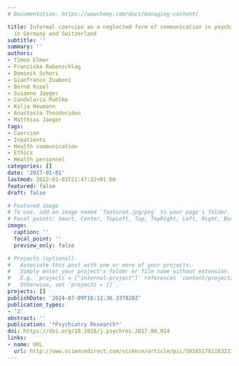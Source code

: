 ```yaml
---
# Documentation: https://wowchemy.com/docs/managing-content/

title: Informal coercion as a neglected form of communication in psychiatric settings
  in Germany and Switzerland
subtitle: ''
summary: ''
authors:
- Timon Elmer
- Franziska Rabenschlag
- Dominik Schori
- Gianfranco Zuaboni
- Bernd Kozel
- Susanne Jaeger
- Candelaria Mahlke
- Kolja Heumann
- Anastasia Theodoridou
- Matthias Jaeger
tags:
- Coercion
- Inpatients
- Health communication
- Ethics
- Health personnel
categories: []
date: '2017-01-01'
lastmod: 2022-01-03T21:47:22+01:00
featured: false
draft: false

# Featured image
# To use, add an image named `featured.jpg/png` to your page's folder.
# Focal points: Smart, Center, TopLeft, Top, TopRight, Left, Right, BottomLeft, Bottom, BottomRight.
image:
  caption: ''
  focal_point: ''
  preview_only: false

# Projects (optional).
#   Associate this post with one or more of your projects.
#   Simply enter your project's folder or file name without extension.
#   E.g. `projects = ["internal-project"]` references `content/project/deep-learning/index.md`.
#   Otherwise, set `projects = []`.
projects: []
publishDate: '2024-07-09T16:12:36.337828Z'
publication_types:
- '2'
abstract: ''
publication: '*Psychiatry Research*'
doi: https://doi.org/10.1016/j.psychres.2017.09.014
links:
- name: URL
  url: http://www.sciencedirect.com/science/article/pii/S0165178116322107
---
```

